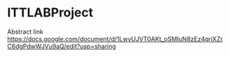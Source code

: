 # ITTLABProject

Abstract link https://docs.google.com/document/d/1LwvUJVT0AKt_oSMIuN8zEz4qriXZrC6dgPdwWJVu9aQ/edit?usp=sharing
